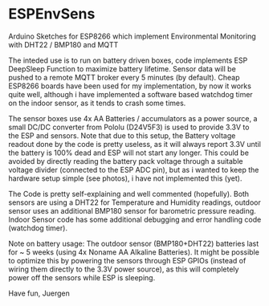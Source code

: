 # ESPEnvSens
Arduino Sketches for ESP8266 which implement Environmental Monitoring with DHT22 / BMP180 and MQTT

The inteded use is to run on battery driven boxes, code implements ESP DeepSleep Function to maximize battery lifetime. Sensor data will be pushed to a remote MQTT broker every 5 minutes (by default).
Cheap ESP8266 boards have been used for my implementation, by now it works quite well, although i have implemented a software based watchdog timer on the indoor sensor, as it tends to crash some times.

The sensor boxes use 4x AA Batteries / accumulators as a power source, a small DC/DC converter from Pololu (D24V5F3) is used to provide 3.3V to the ESP and sensors.
Note that due to this setup, the Battery voltage readout done by the code is pretty useless, as it will always report 3.3V until the battery is 100% dead and ESP will not start any longer. This could be avoided by directly reading the battery pack voltage through a suitable voltage divider (connected to the ESP ADC pin), but as i wanted to keep the hardware setup simple (see photos), i have not implemented this (yet).

The Code is pretty self-explaining and well commented (hopefully).
Both sensors are using a DHT22 for Temperature and Humidity readings, outdoor sensor uses an additional BMP180 sensor for barometric pressure reading. Indoor Sensor code has some additional debugging and error handling code (watchdog timer).

Note on battery usage: The outdoor sensor (BMP180+DHT22) batteries last for ~ 5 weeks (using 4x Noname AA Alkaline Batteries). It might be possible to optimize this by powering the sensors through ESP GPIOs (instead of wiring them directly to the 3.3V power source), as this will completely power off the sensors while ESP is sleeping.

Have fun,
Juergen
